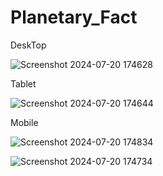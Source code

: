 ﻿# Planetary_Fact


DeskTop

![Screenshot 2024-07-20 174628](https://github.com/user-attachments/assets/dd6f85dc-3109-4567-a005-9b7d6039690d)

Tablet

![Screenshot 2024-07-20 174644](https://github.com/user-attachments/assets/a5d556c2-484e-4c27-acb1-a4654da0770b)


Mobile

![Screenshot 2024-07-20 174834](https://github.com/user-attachments/assets/15e73dd8-e55f-4213-94b8-5659575172dc)

![Screenshot 2024-07-20 174734](https://github.com/user-attachments/assets/9f34259e-c907-426d-9b35-76d9c4e42b7e)
